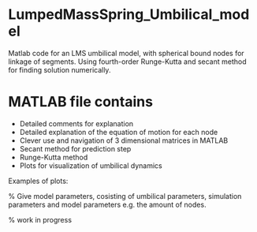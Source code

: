 # LumpedMassSpring_Umbilical_model
Matlab code for an LMS umbilical model, with spherical bound nodes for linkage of segments. Using fourth-order Runge-Kutta and secant method for finding solution numerically.

# MATLAB file contains

- Detailed comments for explanation
- Detailed explanation of the equation of motion for each node
- Clever use and navigation of 3 dimensional matrices in MATLAB
- Secant method for prediction step
- Runge-Kutta method
- Plots for visualization of umbilical dynamics

Examples of plots:

% Give model parameters, cosisting of umbilical parameters, simulation parameters and model parameters e.g. the amount of nodes.

% work in progress
